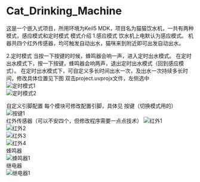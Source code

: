 # Cat_Drinking_Machine
这是一个嵌入式项目，所用环境为Keil5 MDK，项目名为猫猫饮水机，一共有两种模式，感应模式和定时模式
模式介绍
1.感应模式
    饮水机上电默认为感应模式。
    机器共四个红外传感器，均可触发自动出水，猫咪来到附近即可出发自动出水。

2.定时模式
    当按一下按键的时候，蜂鸣器会响一声，进入定时出水模式。
    在定时出水模式下，按一下按键，蜂鸣器会响两声，退出定时出水模式（回到感应模式）。
    在定时出水模式下，可自定义多长时间出水一次，及出水一次持续多长时间，修改具体位置见下图
    双击project.uvprojx文件，左侧选中                                                                                                                                                                            
![定时模式1](https://github.com/qi-ling-er/Cat_Drinking_Machine/assets/124680954/66aed13e-7b0f-490e-8747-996a4791257d)                                                                                          
![定时模式2](https://github.com/qi-ling-er/Cat_Drinking_Machine/assets/124680954/b535a5ab-d3b0-4b8a-ad7c-99a7863bf7db)                                                                                        

自定义引脚配置
每个模块可修改配置引脚，具体见
    按键（切换模式用的）
![按键1](https://github.com/qi-ling-er/Cat_Drinking_Machine/assets/124680954/93412b81-b148-4465-923d-90a7a0d9f4d3)                                                                                            
    红外传感器（可以不安四个，但修改程序需要一点点技术）
![红外1](https://github.com/qi-ling-er/Cat_Drinking_Machine/assets/124680954/c7cc2190-7930-4dce-8952-8888f0d23b54)                                                                                            
![红外2](https://github.com/qi-ling-er/Cat_Drinking_Machine/assets/124680954/a6dc7d62-1aa0-44bf-b36a-f9d70966faef)                                                                                            
![红外3](https://github.com/qi-ling-er/Cat_Drinking_Machine/assets/124680954/ea018b49-7782-4a63-a662-977b50c8ad6d)                                                                                            
![红外4](https://github.com/qi-ling-er/Cat_Drinking_Machine/assets/124680954/5fee0c31-0909-4558-a255-5f10c3e851f4)                                                                                            
    蜂鸣器                                                                                                                                                                                                      
![蜂鸣器1](https://github.com/qi-ling-er/Cat_Drinking_Machine/assets/124680954/25bc9534-761d-4424-8ce2-560d1d285f93)                                                                                        
    继电器                                                                                                                                                                                                      
![继电器1](https://github.com/qi-ling-er/Cat_Drinking_Machine/assets/124680954/0ce057d6-b4e0-4d76-ba7d-0fa40f5bc35d)                                                                                        
